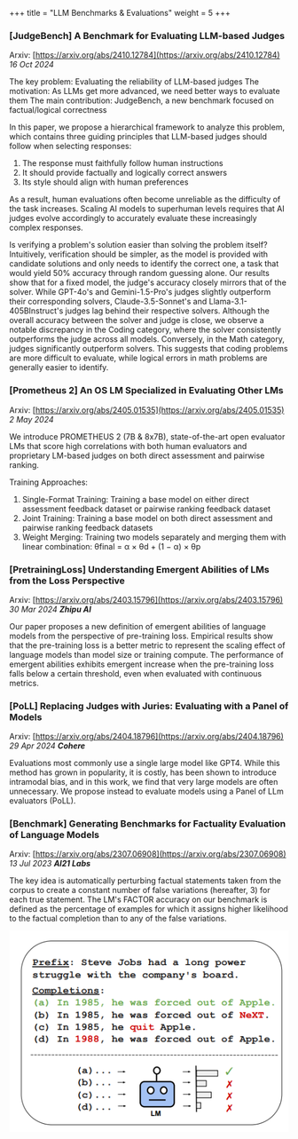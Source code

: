 +++
title = "LLM Benchmarks & Evaluations"
weight = 5
+++

### [JudgeBench] A Benchmark for Evaluating LLM-based Judges

Arxiv: [https://arxiv.org/abs/2410.12784](https://arxiv.org/abs/2410.12784) _16 Oct 2024_

The key problem: Evaluating the reliability of LLM-based judges
The motivation: As LLMs get more advanced, we need better ways to evaluate them
The main contribution: JudgeBench, a new benchmark focused on factual/logical correctness

In this paper, we propose a hierarchical framework to analyze this problem, which contains three guiding principles that LLM-based judges should follow when selecting responses:
1. The response must faithfully follow human instructions
2. It should provide factually and logically correct answers
3. Its style should align with human preferences

As a result, human evaluations often become unreliable as the difficulty of the task increases. Scaling AI models to superhuman levels requires that AI judges evolve accordingly to accurately evaluate these increasingly complex responses.

Is verifying a problem's solution easier than solving the problem itself? Intuitively, verification should be simpler, as the model is provided with candidate solutions and only needs to identify the correct one, a task that would yield 50% accuracy through random guessing alone. Our results show that for a fixed model, the judge's accuracy closely mirrors that of the solver. While GPT-4o's and Gemini-1.5-Pro's judges slightly outperform their corresponding solvers, Claude-3.5-Sonnet's and Llama-3.1-405BInstruct's judges lag behind their respective solvers. Although the overall accuracy between the solver and judge is close, we observe a notable discrepancy in the Coding category, where the solver consistently outperforms the judge across all models. Conversely, in the Math category, judges significantly outperform solvers. This suggests that coding problems are more difficult to evaluate, while logical errors in math problems are generally easier to identify.

### [Prometheus 2] An OS LM Specialized in Evaluating Other LMs

Arxiv: [https://arxiv.org/abs/2405.01535](https://arxiv.org/abs/2405.01535) _2 May 2024_

We introduce PROMETHEUS 2 (7B & 8x7B), state-of-the-art open evaluator LMs that score high correlations with both human evaluators and proprietary LM-based judges on both direct assessment and pairwise ranking.

Training Approaches:
1. Single-Format Training: Training a base model on either direct assessment feedback dataset or pairwise ranking feedback dataset
2. Joint Training: Training a base model on both direct assessment and pairwise ranking feedback datasets
3. Weight Merging: Training two models separately and merging them with linear combination: θfinal = α × θd + (1 − α) × θp

### [PretrainingLoss] Understanding Emergent Abilities of LMs from the Loss Perspective

Arxiv: [https://arxiv.org/abs/2403.15796](https://arxiv.org/abs/2403.15796) _30 Mar 2024 **Zhipu AI**_

Our paper proposes a new definition of emergent abilities of language models from the perspective of pre-training loss. Empirical results show that the pre-training loss is a better metric to represent the scaling effect of language models than model size or training compute. The performance of emergent abilities exhibits emergent increase when the pre-training loss falls below a certain threshold, even when evaluated with continuous metrics.

### [PoLL] Replacing Judges with Juries: Evaluating with a Panel of Models

Arxiv: [https://arxiv.org/abs/2404.18796](https://arxiv.org/abs/2404.18796) _29 Apr 2024 **Cohere**_

Evaluations most commonly use a single large model like GPT4. While this method has grown in popularity, it is costly, has been shown to introduce intramodal bias, and in this work, we find that very large models are often unnecessary. We propose instead to evaluate models using a Panel of LLm evaluators (PoLL).

### [Benchmark] Generating Benchmarks for Factuality Evaluation of Language Models

Arxiv: [https://arxiv.org/abs/2307.06908](https://arxiv.org/abs/2307.06908) _13 Jul 2023 **AI21 Labs**_

The key idea is automatically perturbing factual statements taken from the corpus to create a constant number of false variations (hereafter, 3) for each true statement. The LM's FACTOR accuracy on our benchmark is defined as the percentage of examples for which it assigns higher likelihood to the factual completion than to any of the false variations.

![Chain-of-Verification](/generative-ai/2-llm-research/llm_5_benchmark.png)
